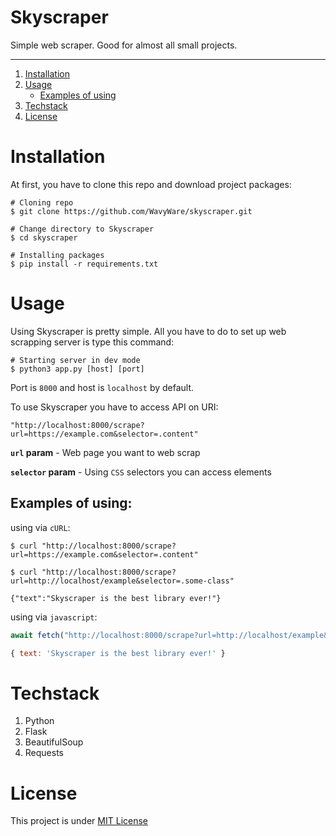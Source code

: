 # Skyscraper

Simple web scraper. Good for almost all small projects.

---

1. [Installation](#installation)
2. [Usage](#usage)
   - [Examples of using](#examples-of-using)
3. [Techstack](#techstack)
4. [License](#license)

# Installation

At first, you have to clone this repo and download project packages:
```shell
# Cloning repo
$ git clone https://github.com/WavyWare/skyscraper.git

# Change directory to Skyscraper
$ cd skyscraper

# Installing packages
$ pip install -r requirements.txt
```

# Usage

Using Skyscraper is pretty simple. All you have to do to set up web scrapping server is type this command:
```shell
# Starting server in dev mode
$ python3 app.py [host] [port]
```
Port is `8000` and host is `localhost` by default.

To use Skyscraper you have to access API on URI:
```text
"http://localhost:8000/scrape?url=https://example.com&selector=.content"
```
**`url` param** - Web page you want to web scrap

**`selector` param** - Using `CSS` selectors you can access elements

## Examples of using:

using via `cURL`:
```shell
$ curl "http://localhost:8000/scrape?url=https://example.com&selector=.content"
```
```shell
$ curl "http://localhost:8000/scrape?url=http://localhost/example&selector=.some-class"

{"text":"Skyscraper is the best library ever!"}
```

using via `javascript`:
```javascript
await fetch("http://localhost:8000/scrape?url=http://localhost/example&selector=.some-class").then(r => {return r.json()})

{ text: 'Skyscraper is the best library ever!' }
```

# Techstack

1. Python
2. Flask
3. BeautifulSoup
4. Requests

# License

This project is under [MIT License](./LICENSE)